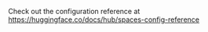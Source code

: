 <!--

---
title: A Mistral Agent 
emoji: 🤖
colorFrom: indigo
colorTo: indigo
sdk: gradio
sdk_version: 5.26.0
app_file: app.py
pinned: false
hf_oauth: true
hf_oauth_expiration_minutes: 480
short_description: A Mistral Agent for GAIA Benchmark Level 1.
---

-->

Check out the configuration reference at https://huggingface.co/docs/hub/spaces-config-reference

